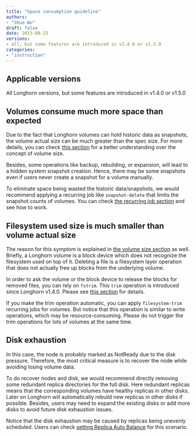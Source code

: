 ```yaml
---
title: "Space consumption guideline"
authors:
- "Shuo Wu"
draft: false
date: 2023-08-25
versions:
- all, but some features are introduced in v1.4.0 or v1.5.0
categories:
- "instruction"
---
```


## Applicable versions

All Longhorn versions, but some features are introduced in v1.4.0 or v1.5.0

## Volumes consume much more space than expected

Due to the fact that Longhorn volumes can hold historic data as snapshots, the volume actual size can be much greater than the spec size. For more details, you can check [this section](../../docs/1.5.1/volumes-and-nodes/volume-size/#volume-actual-size) for a better understanding over the concept of volume size.

Besides, some operations like backup, rebuilding, or expansion, will lead to a hidden system snapshot creation. Hence, there may be some snapshots even if users never create a snapshot for a volume manually.

To eliminate space being wasted the historic data/snapshots, we would recommend applying a recurring job like `snapshot-delete` that limits the snapshot counts of volumes. You can check [the recurring job section](../../docs/1.5.1/snapshots-and-backups/scheduling-backups-and-snapshots) and see how to work.

## Filesystem used size is much smaller than volume actual size

The reason for this symptom is explained in [the volume size section](../../docs/1.5.1/volumes-and-nodes/volume-size/#volume-actual-size) as well. Briefly, a Longhorn volume is a block device which does not recognize the filesystem used on top of it. Deleting a file is a filesystem layer operation that does not actually free up blocks from the underlying volume.

In order to ask the volume or the block device to release the blocks for removed files, you can rely on `fstrim`. This `trim` operation is introduced since Longhorn v1.4.0. Please see [this section](../../docs/1.5.1/volumes-and-nodes/trim-filesystem) for details.

If you make the trim operation automatic, you can apply `filesystem-trim` recurring jobs for volumes. But notice that this operation is similar to write operations, which may be resource-consuming. Please do not trigger the trim operations for lots of volumes at the same time.

## Disk exhaustion

In this case, the node is probably marked as NotReady due to the disk pressure. Therefore, the most critical measure is to recover the node while avoiding losing volume data.

To do recover nodes and disk, we would recommend directly removing some redundant replica directories for the full disk. Here redundant replicas means that the corresponding volumes have healthy replicas in other disks. Later on Longhorn will automatically rebuild new replicas in other disks if possible.
Besides, users may need to expand the existing disks or add more disks to avoid future disk exhaustion issues.

Notice that the disk exhaustion may be caused by replicas being unevenly scheduled. Users can check [setting Replica Auto Balance](../../docs/1.5.1/high-availability/auto-balance-replicas) for this scenario.

